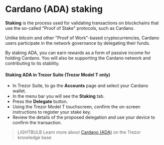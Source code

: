 # Cardano (ADA) staking

**Staking** is the process used for validating transactions on blockchains that use the so-called "Proof of Stake" protocols, such as Cardano.

Unlike bitcoin and other "Proof of Work"-based cryptocurrencies, Cardano users participate in the network governance by delegating their funds.

By staking ADA, you can earn rewards as a form of passive income for holding Cardano. You will also be supporting the Cardano network and contributing to its stability.

#### **Staking ADA in Trezor Suite (Trezor Model T only)**

* In Trezor Suite, to go the **Accounts** page and select your Cardano wallet.
* In the menu bar you will see the **Staking** tab.
* Press the **Delegate** button.
* Using the Trezor Model T touchscreen, confirm the on-screen instructions to register your stake key.
* Review the details of the proposed delegation and use your device to confirm the transaction.

> LIGHTBULB Learn more about [Cardano (ADA)](https://trezor.io/learn/a/cardano-ada-on-trezor-model-t) on the Trezor knowledge base
